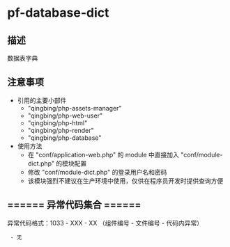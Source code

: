 # pf-database-dict
## 描述
数据表字典

## 注意事项
- 引用的主要小部件
    - "qingbing/php-assets-manager"
    - "qingbing/php-web-user"
    - "qingbing/php-html"
    - "qingbing/php-render"
    - "qingbing/php-database"
- 使用方法
    - 在 "conf/application-web.php" 的 module 中直接加入 "conf/module-dict.php" 的模块配置
    - 修改 "conf/module-dict.php" 的登录用户名和密码
    - 该模块强烈不建议在生产环境中使用，仅供在程序员开发时提供查询方便


## ====== 异常代码集合 ======

异常代码格式：1033 - XXX - XX （组件编号 - 文件编号 - 代码内异常）
```
 - 无
```